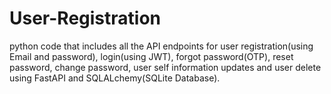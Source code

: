 # User-Registration

python code that includes all the API endpoints for user registration(using Email and password), login(using JWT), forgot password(OTP), reset password, change password, user self information updates and user delete using FastAPI and SQLALchemy(SQLite Database).
